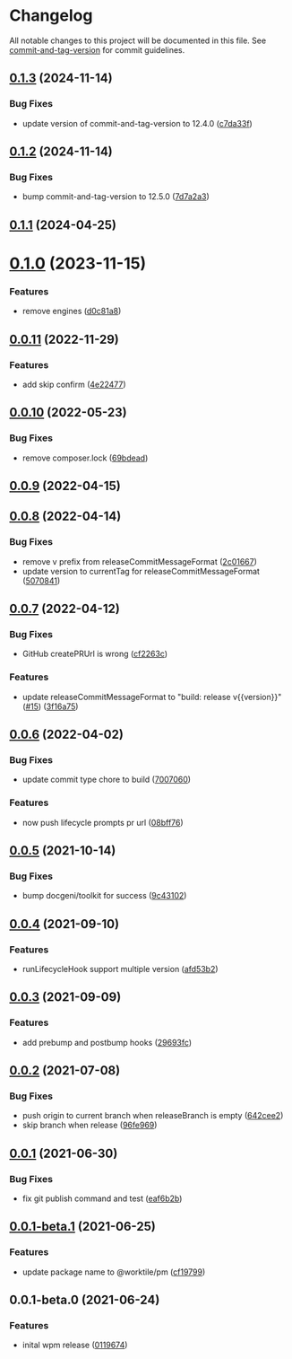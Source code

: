 # Changelog

All notable changes to this project will be documented in this file. See [commit-and-tag-version](https://github.com/absolute-version/commit-and-tag-version) for commit guidelines.

## [0.1.3](https://github.com/worktile/pkg-manager/compare/v0.1.2...v0.1.3) (2024-11-14)


### Bug Fixes

* update version of commit-and-tag-version to 12.4.0 ([c7da33f](https://github.com/worktile/pkg-manager/commit/c7da33f11b7bfc3e4f66a02fc1cf1ac6ccbc9d8e))



## [0.1.2](https://github.com/worktile/pkg-manager/compare/v0.1.1...v0.1.2) (2024-11-14)


### Bug Fixes

* bump commit-and-tag-version to 12.5.0 ([7d7a2a3](https://github.com/worktile/pkg-manager/commit/7d7a2a3c06b1f7b17ff74f481493943a9c6f1c13))



## [0.1.1](https://github.com/worktile/pkg-manager/compare/v0.1.0...v0.1.1) (2024-04-25)



# [0.1.0](https://github.com/worktile/pkg-manager/compare/v0.0.11...v0.1.0) (2023-11-15)


### Features

* remove engines ([d0c81a8](https://github.com/worktile/pkg-manager/commit/d0c81a8ea57c01601158d736bcdc58ce7390729e))



## [0.0.11](https://github.com/worktile/pkg-manager/compare/v0.0.10...v0.0.11) (2022-11-29)


### Features

* add skip confirm ([4e22477](https://github.com/worktile/pkg-manager/commit/4e2247746633d93d07f9122bca64626c4c577632))



## [0.0.10](https://github.com/worktile/pkg-manager/compare/v0.0.9...v0.0.10) (2022-05-23)


### Bug Fixes

* remove composer.lock ([69bdead](https://github.com/worktile/pkg-manager/commit/69bdead18ccd56b6b8e93008fa7e9bf7871326d7))



## [0.0.9](https://github.com/worktile/pkg-manager/compare/v0.0.8...v0.0.9) (2022-04-15)



## [0.0.8](https://github.com/worktile/pkg-manager/compare/v0.0.7...v0.0.8) (2022-04-14)


### Bug Fixes

* remove v prefix from releaseCommitMessageFormat ([2c01667](https://github.com/worktile/pkg-manager/commit/2c01667f56996d0034cecd1e75f74d500777dfa1))
* update version to currentTag for releaseCommitMessageFormat ([5070841](https://github.com/worktile/pkg-manager/commit/5070841679a6b6cb046cd5dd3a058f4e2fb95e5f))



## [0.0.7](https://github.com/worktile/pkg-manager/compare/v0.0.6...v0.0.7) (2022-04-12)


### Bug Fixes

* GitHub createPRUrl is wrong ([cf2263c](https://github.com/worktile/pkg-manager/commit/cf2263ced2461f45f38be6b92d116931462d1eea))


### Features

* update releaseCommitMessageFormat to "build: release v{{version}}" ([#15](https://github.com/worktile/pkg-manager/issues/15)) ([3f16a75](https://github.com/worktile/pkg-manager/commit/3f16a757765fba75c7f2df39edd625fe492d9d5e))



## [0.0.6](https://github.com/worktile/pkg-manager/compare/v0.0.5...v0.0.6) (2022-04-02)


### Bug Fixes

* update commit type chore to build ([7007060](https://github.com/worktile/pkg-manager/commit/70070601633f78ad7ae0d7fd5b9b5bc62b8c6999))


### Features

* now push lifecycle prompts pr url ([08bff76](https://github.com/worktile/pkg-manager/commit/08bff76e8f8d2554637dabc3d47c34f11f66dab2))



## [0.0.5](https://github.com/worktile/pkg-manager/compare/v0.0.4...v0.0.5) (2021-10-14)


### Bug Fixes

* bump docgeni/toolkit for success ([9c43102](https://github.com/worktile/pkg-manager/commit/9c43102044e1cf3495ee93fbfebab042253ca34c))



## [0.0.4](https://github.com/worktile/pkg-manager/compare/v0.0.3...v0.0.4) (2021-09-10)


### Features

* runLifecycleHook support multiple version ([afd53b2](https://github.com/worktile/pkg-manager/commit/afd53b2c5556bb21176c7de0289166b68f25feb3))



## [0.0.3](https://github.com/worktile/pkg-manager/compare/v0.0.2...v0.0.3) (2021-09-09)


### Features

* add prebump and postbump hooks ([29693fc](https://github.com/worktile/pkg-manager/commit/29693fc1d3a4ed0a4bb470389e2ff088101f7732))



## [0.0.2](https://github.com/worktile/pkg-manager/compare/v0.0.1...v0.0.2) (2021-07-08)


### Bug Fixes

* push origin to current branch when releaseBranch is empty ([642cee2](https://github.com/worktile/pkg-manager/commit/642cee2e453c358d94e8245e8f9c03b7cfca1005))
* skip branch when release ([96fe969](https://github.com/worktile/pkg-manager/commit/96fe969a6419bdb235bd4a53f891b5c583f5e8f2))



## [0.0.1](https://github.com/worktile/pkg-manager/compare/v0.0.1-beta.1...v0.0.1) (2021-06-30)


### Bug Fixes

* fix git publish command and test ([eaf6b2b](https://github.com/worktile/pkg-manager/commit/eaf6b2bc3b33d2c3503eb8422f8de91ddfb89edc))



## [0.0.1-beta.1](https://github.com/worktile/pkg-manager/compare/v0.0.1-beta.0...v0.0.1-beta.1) (2021-06-25)


### Features

* update package name to @worktile/pm ([cf19799](https://github.com/worktile/pkg-manager/commit/cf19799f386c4aecd99b37ee2a0d0de7b4b8627d))



## 0.0.1-beta.0 (2021-06-24)


### Features

* inital wpm release ([0119674](https://github.com/worktile/release/commit/0119674ae4c74b8a35031882bae5e59548e959d1))
